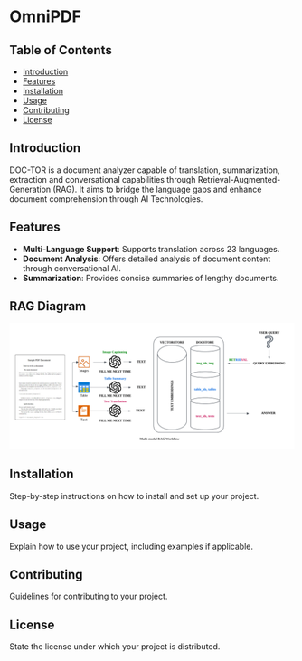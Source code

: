 # OmniPDF 


## Table of Contents
- [Introduction](#introduction)
- [Features](#features)
- [Installation](#installation)
- [Usage](#usage)
- [Contributing](#contributing)
- [License](#license)

## Introduction
DOC-TOR is a document analyzer capable of translation, summarization, extraction and conversational capabilities through Retrieval-Augmented-Generation (RAG). It aims to  bridge the language gaps and enhance document comprehension through AI Technologies. 

## Features
- **Multi-Language Support**: Supports translation across 23 languages.
- **Document Analysis**: Offers detailed analysis of document content through conversational AI.
- **Summarization**: Provides concise summaries of lengthy documents.

## RAG Diagram
![RAG Diagram](images/Multi-modal_Rag_Diagram.png)
## Installation
Step-by-step instructions on how to install and set up your project.


## Usage
Explain how to use your project, including examples if applicable.



## Contributing
Guidelines for contributing to your project.

## License
State the license under which your project is distributed.
